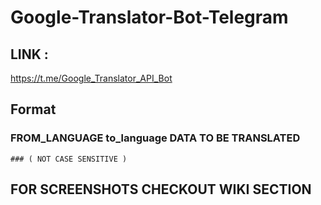 # Google-Translator-Bot-Telegram
## LINK :
https://t.me/Google_Translator_API_Bot

## Format

### FROM_LANGUAGE to_language DATA TO BE TRANSLATED 
    ### ( NOT CASE SENSITIVE )
## FOR SCREENSHOTS CHECKOUT WIKI SECTION
